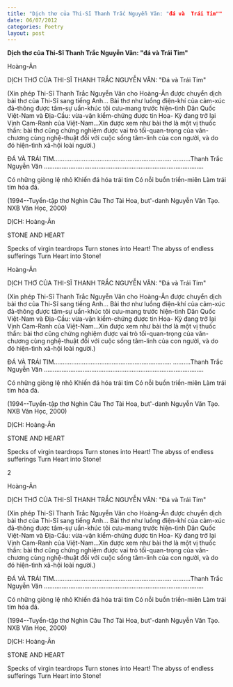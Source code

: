 ```yaml
---
title: "Dịch thơ của Thi-Sĩ Thanh Trắc Nguyễn Văn: "đá và  Trái Tim""
date: 06/07/2012
categories: Poetry
layout: post
---
```


**Dịch thơ của Thi-Sĩ Thanh Trắc Nguyễn Văn: "đá và  Trái Tim"**

Hoàng-Ân

DỊCH THƠ CỦA THI-SĨ
THANH TRẮC NGUYỄN VĂN: "Đá và Trái Tim"

(Xin phép Thi-Sĩ Thanh Trắc Nguyễn Văn cho Hoàng-Ân
 được chuyển dịch bài thơ của Thi-Sĩ sang tiếng Anh...
 Bài thơ như luồng điện-khí của cảm-xúc đả-thông được
 tâm-sự uẩn-khúc tôi cưu-mang trước hiện-tình Dân Quốc
 Việt-Nam và Địa-Cầu: vừa-vặn kiểm-chứng được tin Hoa-
 Kỳ đang trở lại Vịnh Cam-Ranh của Việt-Nam...Xin được
 xem như bài thơ là một vị thuốc thần: bài thơ cũng chứng
 nghiệm được vai trò tối-quan-trọng của văn-chương cùng
 nghệ-thuật đối với cuộc sống tâm-linh của con người, và
 do đó hiện-tình xã-hội loài người.)


ĐÁ VÀ TRÁI TIM...................................................................
..........Thanh Trắc Nguyễn Văn
...........................................................................................

Có những giòng lệ nhỏ
Khiến đá hóa trái tim
Có nỗi buồn triền-miên
Làm trái tim hóa đá.

(1994--Tuyển-tập thơ Nghìn Câu Thơ Tài Hoa,
 but'-danh Nguyễn Văn Tạo. NXB Văn Học, 2000)

DỊCH: Hoàng-Ân

STONE AND HEART

Specks of virgin teardrops
Turn stones into Heart!
The abyss of endless sufferings
Turn Heart into Stone!

Hoàng-Ân

DỊCH THƠ CỦA THI-SĨ
THANH TRẮC NGUYỄN VĂN: "Đá và Trái Tim"

(Xin phép Thi-Sĩ Thanh Trắc Nguyễn Văn cho Hoàng-Ân
 được chuyển dịch bài thơ của Thi-Sĩ sang tiếng Anh...
 Bài thơ như luồng điện-khí của cảm-xúc đả-thông được
 tâm-sự uẩn-khúc tôi cưu-mang trước hiện-tình Dân Quốc
 Việt-Nam và Địa-Cầu: vừa-vặn kiểm-chứng được tin Hoa-
 Kỳ đang trở lại Vịnh Cam-Ranh của Việt-Nam...Xin được
 xem như bài thơ là một vị thuốc thần: bài thơ cũng chứng
 nghiệm được vai trò tối-quan-trọng của văn-chương cùng
 nghệ-thuật đối với cuộc sống tâm-linh của con người, và
 do đó hiện-tình xã-hội loài người.)


ĐÁ VÀ TRÁI TIM...................................................................
..........Thanh Trắc Nguyễn Văn
...........................................................................................

Có những giòng lệ nhỏ
Khiến đá hóa trái tim
Có nỗi buồn triền-miên
Làm trái tim hóa đá.

(1994--Tuyển-tập thơ Nghìn Câu Thơ Tài Hoa,
 but'-danh Nguyễn Văn Tạo. NXB Văn Học, 2000)

DỊCH: Hoàng-Ân

STONE AND HEART

Specks of virgin teardrops
Turn stones into Heart!
The abyss of endless sufferings
Turn Heart into Stone!

2

Hoàng-Ân

DỊCH THƠ CỦA THI-SĨ
THANH TRẮC NGUYỄN VĂN: "Đá và Trái Tim"

(Xin phép Thi-Sĩ Thanh Trắc Nguyễn Văn cho Hoàng-Ân
 được chuyển dịch bài thơ của Thi-Sĩ sang tiếng Anh...
 Bài thơ như luồng điện-khí của cảm-xúc đả-thông được
 tâm-sự uẩn-khúc tôi cưu-mang trước hiện-tình Dân Quốc
 Việt-Nam và Địa-Cầu: vừa-vặn kiểm-chứng được tin Hoa-
 Kỳ đang trở lại Vịnh Cam-Ranh của Việt-Nam...Xin được
 xem như bài thơ là một vị thuốc thần: bài thơ cũng chứng
 nghiệm được vai trò tối-quan-trọng của văn-chương cùng
 nghệ-thuật đối với cuộc sống tâm-linh của con người, và
 do đó hiện-tình xã-hội loài người.)


ĐÁ VÀ TRÁI TIM...................................................................
..........Thanh Trắc Nguyễn Văn
...........................................................................................

Có những giòng lệ nhỏ
Khiến đá hóa trái tim
Có nỗi buồn triền-miên
Làm trái tim hóa đá.

(1994--Tuyển-tập thơ Nghìn Câu Thơ Tài Hoa,
 but'-danh Nguyễn Văn Tạo. NXB Văn Học, 2000)

DỊCH: Hoàng-Ân

STONE AND HEART

Specks of virgin teardrops
Turn stones into Heart!
The abyss of endless sufferings
Turn Heart into Stone!
